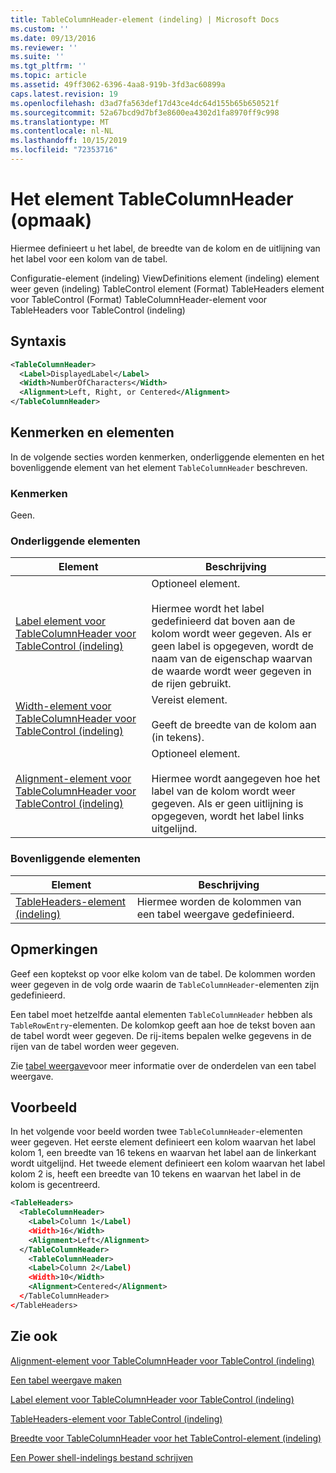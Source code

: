 ```yaml
---
title: TableColumnHeader-element (indeling) | Microsoft Docs
ms.custom: ''
ms.date: 09/13/2016
ms.reviewer: ''
ms.suite: ''
ms.tgt_pltfrm: ''
ms.topic: article
ms.assetid: 49ff3062-6396-4aa8-919b-3fd3ac60899a
caps.latest.revision: 19
ms.openlocfilehash: d3ad7fa563def17d43ce4dc64d155b65b650521f
ms.sourcegitcommit: 52a67bcd9d7bf3e8600ea4302d1fa8970ff9c998
ms.translationtype: MT
ms.contentlocale: nl-NL
ms.lasthandoff: 10/15/2019
ms.locfileid: "72353716"
---
```

# <a name="tablecolumnheader-element-format"></a>Het element TableColumnHeader (opmaak)

Hiermee definieert u het label, de breedte van de kolom en de uitlijning van het label voor een kolom van de tabel.

Configuratie-element (indeling) ViewDefinitions element (indeling) element weer geven (indeling) TableControl element (Format) TableHeaders element voor TableControl (Format) TableColumnHeader-element voor TableHeaders voor TableControl (indeling)

## <a name="syntax"></a>Syntaxis

```xml
<TableColumnHeader>
  <Label>DisplayedLabel</Label>
  <Width>NumberOfCharacters</Width>
  <Alignment>Left, Right, or Centered</Alignment>
</TableColumnHeader>
```

## <a name="attributes-and-elements"></a>Kenmerken en elementen

In de volgende secties worden kenmerken, onderliggende elementen en het bovenliggende element van het element `TableColumnHeader` beschreven.

### <a name="attributes"></a>Kenmerken

Geen.

### <a name="child-elements"></a>Onderliggende elementen

|Element|Beschrijving|
|-------------|-----------------|
|[Label element voor TableColumnHeader voor TableControl (indeling)](./label-element-for-tablecolumnheader-for-tablecontrol-format.md)|Optioneel element.<br /><br /> Hiermee wordt het label gedefinieerd dat boven aan de kolom wordt weer gegeven. Als er geen label is opgegeven, wordt de naam van de eigenschap waarvan de waarde wordt weer gegeven in de rijen gebruikt.|
|[Width-element voor TableColumnHeader voor TableControl (indeling)](./width-element-for-tablecolumnheader-for-tablecontrol-format.md)|Vereist element.<br /><br /> Geeft de breedte van de kolom aan (in tekens).|
|[Alignment-element voor TableColumnHeader voor TableControl (indeling)](./alignment-element-for-tablecolumnheader-for-tablecontrol-format.md)|Optioneel element.<br /><br /> Hiermee wordt aangegeven hoe het label van de kolom wordt weer gegeven. Als er geen uitlijning is opgegeven, wordt het label links uitgelijnd.|

### <a name="parent-elements"></a>Bovenliggende elementen

|Element|Beschrijving|
|-------------|-----------------|
|[TableHeaders-element (indeling)](./tableheaders-element-format.md)|Hiermee worden de kolommen van een tabel weergave gedefinieerd.|

## <a name="remarks"></a>Opmerkingen

Geef een koptekst op voor elke kolom van de tabel. De kolommen worden weer gegeven in de volg orde waarin de `TableColumnHeader`-elementen zijn gedefinieerd.

Een tabel moet hetzelfde aantal elementen `TableColumnHeader` hebben als `TableRowEntry`-elementen. De kolomkop geeft aan hoe de tekst boven aan de tabel wordt weer gegeven. De rij-items bepalen welke gegevens in de rijen van de tabel worden weer gegeven.

Zie [tabel weergave](./creating-a-table-view.md)voor meer informatie over de onderdelen van een tabel weergave.

## <a name="example"></a>Voorbeeld

In het volgende voor beeld worden twee `TableColumnHeader`-elementen weer gegeven. Het eerste element definieert een kolom waarvan het label kolom 1, een breedte van 16 tekens en waarvan het label aan de linkerkant wordt uitgelijnd. Het tweede element definieert een kolom waarvan het label kolom 2 is, heeft een breedte van 10 tekens en waarvan het label in de kolom is gecentreerd.

```xml
<TableHeaders>
  <TableColumnHeader>
    <Label>Column 1</Label)
    <Width>16</Width>
    <Alignment>Left</Alignment>
  </TableColumnHeader>
    <TableColumnHeader>
    <Label>Column 2</Label)
    <Width>10</Width>
    <Alignment>Centered</Alignment>
  </TableColumnHeader>
</TableHeaders>
```

## <a name="see-also"></a>Zie ook

[Alignment-element voor TableColumnHeader voor TableControl (indeling)](./alignment-element-for-tablecolumnheader-for-tablecontrol-format.md)

[Een tabel weergave maken](./creating-a-table-view.md)

[Label element voor TableColumnHeader voor TableControl (indeling)](./label-element-for-tablecolumnheader-for-tablecontrol-format.md)

[TableHeaders-element voor TableControl (indeling)](./tableheaders-element-format.md)

[Breedte voor TableColumnHeader voor het TableControl-element (indeling)](./width-element-for-tablecolumnheader-for-tablecontrol-format.md)

[Een Power shell-indelings bestand schrijven](./writing-a-powershell-formatting-file.md)
